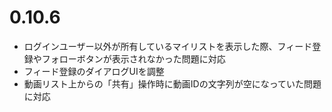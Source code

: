 ﻿# 0.10.6 

* ログインユーザー以外が所有しているマイリストを表示した際、フィード登録やフォローボタンが表示されなかった問題に対応
* フィード登録のダイアログUIを調整
* 動画リスト上からの「共有」操作時に動画IDの文字列が空になっていた問題に対応
